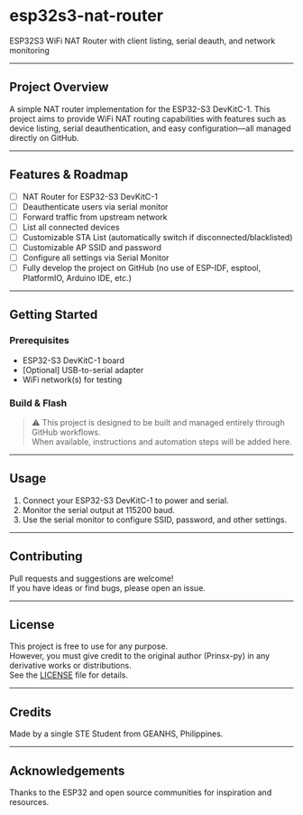 # esp32s3-nat-router

ESP32S3 WiFi NAT Router with client listing, serial deauth, and network monitoring

---

## Project Overview

A simple NAT router implementation for the ESP32-S3 DevKitC-1. This project aims to provide WiFi NAT routing capabilities with features such as device listing, serial deauthentication, and easy configuration—all managed directly on GitHub.

---

## Features & Roadmap

- [ ] NAT Router for ESP32-S3 DevKitC-1
- [ ] Deauthenticate users via serial monitor
- [ ] Forward traffic from upstream network
- [ ] List all connected devices
- [ ] Customizable STA List (automatically switch if disconnected/blacklisted)
- [ ] Customizable AP SSID and password
- [ ] Configure all settings via Serial Monitor
- [ ] Fully develop the project on GitHub (no use of ESP-IDF, esptool, PlatformIO, Arduino IDE, etc.)

---

## Getting Started

### Prerequisites

- ESP32-S3 DevKitC-1 board
- [Optional] USB-to-serial adapter
- WiFi network(s) for testing

### Build & Flash

> ⚠️ This project is designed to be built and managed entirely through GitHub workflows.  
> When available, instructions and automation steps will be added here.

---

## Usage

1. Connect your ESP32-S3 DevKitC-1 to power and serial.
2. Monitor the serial output at 115200 baud.
3. Use the serial monitor to configure SSID, password, and other settings.

---

## Contributing

Pull requests and suggestions are welcome!  
If you have ideas or find bugs, please open an issue.

---

## License

This project is free to use for any purpose.  
However, you must give credit to the original author (Prinsx-py) in any derivative works or distributions.  
See the [LICENSE](LICENSE) file for details.

---

## Credits

Made by a single STE Student from GEANHS, Philippines.

---

## Acknowledgements

Thanks to the ESP32 and open source communities for inspiration and resources.
